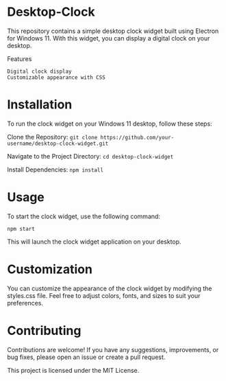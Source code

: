 # Desktop-Clock
This repository contains a simple desktop clock widget built using Electron for Windows 11. With this widget, you can display a digital clock on your desktop.

Features

    Digital clock display
    Customizable appearance with CSS

# Installation

To run the clock widget on your Windows 11 desktop, follow these steps:

Clone the Repository:
```git clone https://github.com/your-username/desktop-clock-widget.git```

Navigate to the Project Directory:
```cd desktop-clock-widget```

Install Dependencies:
```npm install```

# Usage

To start the clock widget, use the following command:

```npm start```

This will launch the clock widget application on your desktop.

# Customization

You can customize the appearance of the clock widget by modifying the styles.css file. Feel free to adjust colors, fonts, and sizes to suit your preferences.

# Contributing

Contributions are welcome! If you have any suggestions, improvements, or bug fixes, please open an issue or create a pull request.

This project is licensed under the MIT License.

